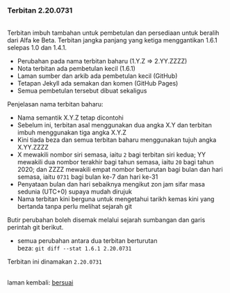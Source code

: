 ---
---

### Terbitan 2.20.0731

&nbsp;  
Terbitan imbuh tambahan untuk pembetulan dan persediaan
untuk beralih dari Alfa ke Beta. Terbitan jangka panjang
yang ketiga menggantikan 1.6.1 selepas 1.0 dan 1.4.1.

- Perubahan pada nama terbitan baharu (1.Y.Z => 2.YY.ZZZZ)
- Nota terbitan ada pembetulan kecil (1.6.1)
- Laman sumber dan arkib ada pembetulan kecil (GitHub)
- Tetapan Jekyll ada semakan dan komen (GitHub Pages)
- Semua pembetulan tersebut dibuat sekaligus

Penjelasan nama terbitan baharu:

- Nama semantik X.Y.Z tetap dicontohi
- Sebelum ini, terbitan asal menggunakan dua angka X.Y dan
terbitan imbuh menggunakan tiga angka X.Y.Z
- Kini tiada beza dan semua terbitan baharu menggunakan
tujuh angka X.YY.ZZZZ
- X mewakili nombor siri semasa, iaitu `2` bagi terbitan
siri kedua; YY mewakili dua nombor terakhir bagi tahun
semasa, iaitu `20` bagi tahun 2020; dan ZZZZ mewakili empat
nombor berturutan bagi bulan dan hari semasa, iaitu `0731`
bagi bulan ke-7 dan hari ke-31
- Penyataan bulan dan hari sebaiknya mengikut zon jam sifar
masa sedunia (UTC+0) supaya mudah dirujuk
- Nama terbitan kini berguna untuk mengetahui tarikh kemas
kini yang bertanda tanpa perlu melihat sejarah git

Butir perubahan boleh disemak melalui sejarah sumbangan
dan garis perintah git berikut.

- semua perubahan antara dua terbitan berturutan  
beza: `git diff --stat 1.6.1 2.20.0731`

Terbitan ini dinamakan `2.20.0731`

&nbsp;  
laman kembali: [bersuai][0]

  [0]: ../bersuai.md
